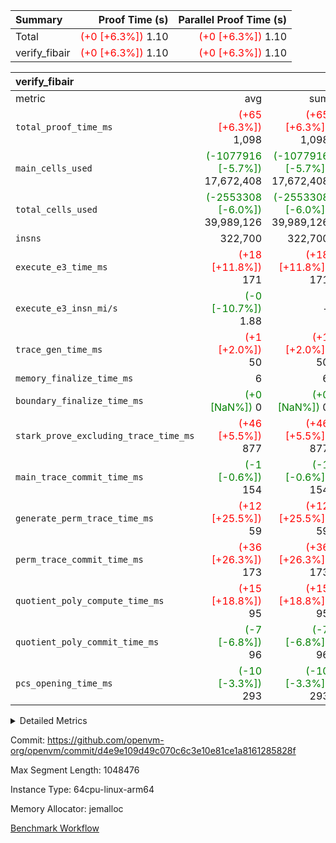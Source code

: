 | Summary | Proof Time (s) | Parallel Proof Time (s) |
|:---|---:|---:|
| Total | <span style='color: red'>(+0 [+6.3%])</span> 1.10 | <span style='color: red'>(+0 [+6.3%])</span> 1.10 |
| verify_fibair | <span style='color: red'>(+0 [+6.3%])</span> 1.10 | <span style='color: red'>(+0 [+6.3%])</span> 1.10 |


| verify_fibair |||||
|:---|---:|---:|---:|---:|
|metric|avg|sum|max|min|
| `total_proof_time_ms ` | <span style='color: red'>(+65 [+6.3%])</span> 1,098 | <span style='color: red'>(+65 [+6.3%])</span> 1,098 | <span style='color: red'>(+65 [+6.3%])</span> 1,098 | <span style='color: red'>(+65 [+6.3%])</span> 1,098 |
| `main_cells_used     ` | <span style='color: green'>(-1077916 [-5.7%])</span> 17,672,408 | <span style='color: green'>(-1077916 [-5.7%])</span> 17,672,408 | <span style='color: green'>(-1077916 [-5.7%])</span> 17,672,408 | <span style='color: green'>(-1077916 [-5.7%])</span> 17,672,408 |
| `total_cells_used    ` | <span style='color: green'>(-2553308 [-6.0%])</span> 39,989,126 | <span style='color: green'>(-2553308 [-6.0%])</span> 39,989,126 | <span style='color: green'>(-2553308 [-6.0%])</span> 39,989,126 | <span style='color: green'>(-2553308 [-6.0%])</span> 39,989,126 |
| `insns               ` |  322,700 |  322,700 |  322,700 |  322,700 |
| `execute_e3_time_ms  ` | <span style='color: red'>(+18 [+11.8%])</span> 171 | <span style='color: red'>(+18 [+11.8%])</span> 171 | <span style='color: red'>(+18 [+11.8%])</span> 171 | <span style='color: red'>(+18 [+11.8%])</span> 171 |
| `execute_e3_insn_mi/s` | <span style='color: green'>(-0 [-10.7%])</span> 1.88 | -          | <span style='color: green'>(-0 [-10.7%])</span> 1.88 | <span style='color: green'>(-0 [-10.7%])</span> 1.88 |
| `trace_gen_time_ms   ` | <span style='color: red'>(+1 [+2.0%])</span> 50 | <span style='color: red'>(+1 [+2.0%])</span> 50 | <span style='color: red'>(+1 [+2.0%])</span> 50 | <span style='color: red'>(+1 [+2.0%])</span> 50 |
| `memory_finalize_time_ms` |  6 |  6 |  6 |  6 |
| `boundary_finalize_time_ms` | <span style='color: green'>(+0 [NaN%])</span> 0 | <span style='color: green'>(+0 [NaN%])</span> 0 | <span style='color: green'>(+0 [NaN%])</span> 0 | <span style='color: green'>(+0 [NaN%])</span> 0 |
| `stark_prove_excluding_trace_time_ms` | <span style='color: red'>(+46 [+5.5%])</span> 877 | <span style='color: red'>(+46 [+5.5%])</span> 877 | <span style='color: red'>(+46 [+5.5%])</span> 877 | <span style='color: red'>(+46 [+5.5%])</span> 877 |
| `main_trace_commit_time_ms` | <span style='color: green'>(-1 [-0.6%])</span> 154 | <span style='color: green'>(-1 [-0.6%])</span> 154 | <span style='color: green'>(-1 [-0.6%])</span> 154 | <span style='color: green'>(-1 [-0.6%])</span> 154 |
| `generate_perm_trace_time_ms` | <span style='color: red'>(+12 [+25.5%])</span> 59 | <span style='color: red'>(+12 [+25.5%])</span> 59 | <span style='color: red'>(+12 [+25.5%])</span> 59 | <span style='color: red'>(+12 [+25.5%])</span> 59 |
| `perm_trace_commit_time_ms` | <span style='color: red'>(+36 [+26.3%])</span> 173 | <span style='color: red'>(+36 [+26.3%])</span> 173 | <span style='color: red'>(+36 [+26.3%])</span> 173 | <span style='color: red'>(+36 [+26.3%])</span> 173 |
| `quotient_poly_compute_time_ms` | <span style='color: red'>(+15 [+18.8%])</span> 95 | <span style='color: red'>(+15 [+18.8%])</span> 95 | <span style='color: red'>(+15 [+18.8%])</span> 95 | <span style='color: red'>(+15 [+18.8%])</span> 95 |
| `quotient_poly_commit_time_ms` | <span style='color: green'>(-7 [-6.8%])</span> 96 | <span style='color: green'>(-7 [-6.8%])</span> 96 | <span style='color: green'>(-7 [-6.8%])</span> 96 | <span style='color: green'>(-7 [-6.8%])</span> 96 |
| `pcs_opening_time_ms ` | <span style='color: green'>(-10 [-3.3%])</span> 293 | <span style='color: green'>(-10 [-3.3%])</span> 293 | <span style='color: green'>(-10 [-3.3%])</span> 293 | <span style='color: green'>(-10 [-3.3%])</span> 293 |



<details>
<summary>Detailed Metrics</summary>

|  | verify_program_compile_ms | total_cells | stark_prove_excluding_trace_time_ms | quotient_poly_compute_time_ms | quotient_poly_commit_time_ms | perm_trace_commit_time_ms | pcs_opening_time_ms | main_trace_commit_time_ms | app proof_time_ms |
| --- | --- | --- | --- | --- | --- | --- | --- | --- |
|  | 7 | 65,536 | 36 | 1 | 6 | 0 | 21 | 6 | 2,188 | 

| air_name | rows | quotient_deg | main_cols | interactions | constraints | cells |
| --- | --- | --- | --- | --- | --- | --- |
| AccessAdapterAir<2> |  | 2 |  | 5 | 12 |  | 
| AccessAdapterAir<4> |  | 2 |  | 5 | 12 |  | 
| AccessAdapterAir<8> |  | 2 |  | 5 | 12 |  | 
| FibonacciAir | 32,768 | 1 | 2 |  | 5 | 65,536 | 
| FriReducedOpeningAir |  | 2 |  | 39 | 71 |  | 
| JalRangeCheckAir |  | 2 |  | 9 | 14 |  | 
| NativePoseidon2Air<BabyBearParameters>, 1> |  | 2 |  | 136 | 572 |  | 
| PhantomAir |  | 2 |  | 3 | 5 |  | 
| ProgramAir |  | 1 |  | 1 | 4 |  | 
| VariableRangeCheckerAir |  | 1 |  | 1 | 4 |  | 
| VmAirWrapper<AluNativeAdapterAir, FieldArithmeticCoreAir> |  | 2 |  | 15 | 27 |  | 
| VmAirWrapper<BranchNativeAdapterAir, BranchEqualCoreAir<1> |  | 2 |  | 11 | 25 |  | 
| VmAirWrapper<NativeAdapterAir<2, 0>, PublicValuesCoreAir> |  | 2 |  | 11 | 29 |  | 
| VmAirWrapper<NativeLoadStoreAdapterAir<1>, NativeLoadStoreCoreAir<1> |  | 2 |  | 15 | 20 |  | 
| VmAirWrapper<NativeLoadStoreAdapterAir<4>, NativeLoadStoreCoreAir<4> |  | 2 |  | 15 | 20 |  | 
| VmAirWrapper<NativeVectorizedAdapterAir<4>, FieldExtensionCoreAir> |  | 2 |  | 15 | 27 |  | 
| VmConnectorAir |  | 2 |  | 5 | 11 |  | 
| VolatileBoundaryAir |  | 2 |  | 7 | 19 |  | 

| group | trace_gen_time_ms | total_proof_time_ms | total_cells_used | total_cells | stark_prove_excluding_trace_time_ms | quotient_poly_compute_time_ms | quotient_poly_commit_time_ms | perm_trace_commit_time_ms | pcs_opening_time_ms | memory_finalize_time_ms | main_trace_commit_time_ms | main_cells_used | insns | generate_perm_trace_time_ms | fri.log_blowup | execute_e3_time_ms | execute_e3_insn_mi/s | boundary_finalize_time_ms |
| --- | --- | --- | --- | --- | --- | --- | --- | --- | --- | --- | --- | --- | --- | --- | --- | --- | --- | --- |
| verify_fibair | 50 | 1,098 | 39,989,126 | 62,474,410 | 877 | 95 | 96 | 173 | 293 | 6 | 154 | 17,672,408 | 322,700 | 59 | 1 | 171 | 1.88 | 0 | 

| group | air_name | rows | prep_cols | perm_cols | main_cols | cells |
| --- | --- | --- | --- | --- | --- | --- |
| verify_fibair | AccessAdapterAir<2> | 131,072 |  | 16 | 11 | 3,538,944 | 
| verify_fibair | AccessAdapterAir<4> | 65,536 |  | 16 | 13 | 1,900,544 | 
| verify_fibair | AccessAdapterAir<8> | 128 |  | 16 | 17 | 4,224 | 
| verify_fibair | FriReducedOpeningAir | 2,048 |  | 84 | 27 | 227,328 | 
| verify_fibair | JalRangeCheckAir | 32,768 |  | 28 | 12 | 1,310,720 | 
| verify_fibair | NativePoseidon2Air<BabyBearParameters>, 1> | 32,768 |  | 312 | 398 | 23,265,280 | 
| verify_fibair | PhantomAir | 16,384 |  | 12 | 6 | 294,912 | 
| verify_fibair | ProgramAir | 8,192 |  | 8 | 10 | 147,456 | 
| verify_fibair | VariableRangeCheckerAir | 262,144 | 2 | 8 | 1 | 2,359,296 | 
| verify_fibair | VmAirWrapper<AluNativeAdapterAir, FieldArithmeticCoreAir> | 262,144 |  | 36 | 29 | 17,039,360 | 
| verify_fibair | VmAirWrapper<BranchNativeAdapterAir, BranchEqualCoreAir<1> | 32,768 |  | 28 | 23 | 1,671,168 | 
| verify_fibair | VmAirWrapper<NativeLoadStoreAdapterAir<1>, NativeLoadStoreCoreAir<1> | 65,536 |  | 40 | 21 | 3,997,696 | 
| verify_fibair | VmAirWrapper<NativeLoadStoreAdapterAir<4>, NativeLoadStoreCoreAir<4> | 32,768 |  | 40 | 27 | 2,195,456 | 
| verify_fibair | VmAirWrapper<NativeVectorizedAdapterAir<4>, FieldExtensionCoreAir> | 32,768 |  | 36 | 38 | 2,424,832 | 
| verify_fibair | VmConnectorAir | 2 | 1 | 16 | 5 | 42 | 
| verify_fibair | VolatileBoundaryAir | 65,536 |  | 20 | 12 | 2,097,152 | 

| group | trace_height_constraint | weighted_sum | threshold |
| --- | --- | --- | --- |
| verify_fibair | 0 | 1,085,444 | 2,013,265,921 | 
| verify_fibair | 1 | 5,411,200 | 2,013,265,921 | 
| verify_fibair | 2 | 542,722 | 2,013,265,921 | 
| verify_fibair | 3 | 5,476,612 | 2,013,265,921 | 
| verify_fibair | 4 | 65,536 | 2,013,265,921 | 
| verify_fibair | 5 | 12,851,850 | 2,013,265,921 | 

| trace_height_constraint | threshold |
| --- | --- |
| 0 | 2,013,265,921 | 

</details>


Commit: https://github.com/openvm-org/openvm/commit/d4e9e109d49c070c6c3e10e81ce1a8161285828f

Max Segment Length: 1048476

Instance Type: 64cpu-linux-arm64

Memory Allocator: jemalloc

[Benchmark Workflow](https://github.com/openvm-org/openvm/actions/runs/16782015906)
